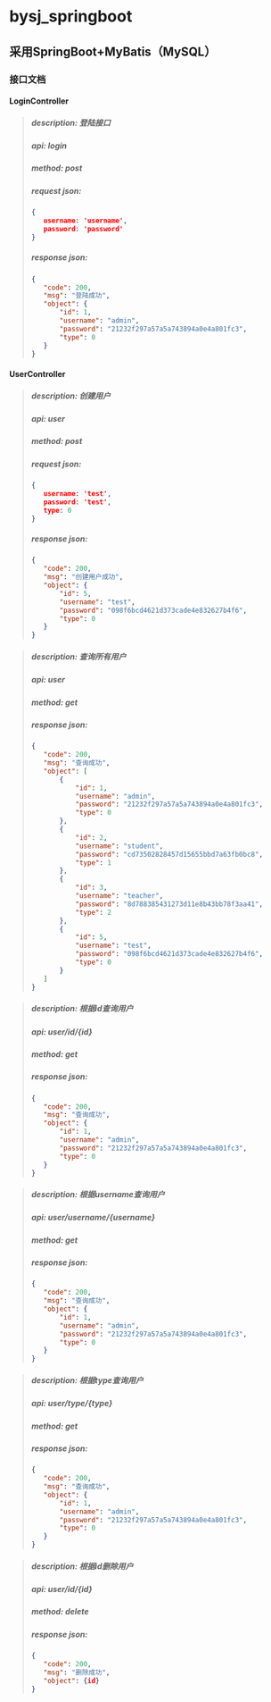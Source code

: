 # bysj_springboot

## 采用SpringBoot+MyBatis（MySQL）

### 接口文档

#### LoginController

>##### description: 登陆接口
>##### api: login
>##### method: post
>##### request json:
>```json
>{
>    username: 'username',
>    password: 'password'
>}
>```
>##### response json:
>```json
>{
>    "code": 200,
>    "msg": "登陆成功",
>    "object": {
>        "id": 1,
>        "username": "admin",
>        "password": "21232f297a57a5a743894a0e4a801fc3",
>        "type": 0
>    }
>}
>```
#### UserController

>##### description: 创建用户
>##### api: user
>##### method: post
>##### request json:
>```json
>{
>    username: 'test',
>    password: 'test',
>    type: 0
>}
>```
>##### response json:
>```json
>{
>    "code": 200,
>    "msg": "创建用户成功",
>    "object": {
>        "id": 5,
>        "username": "test",
>        "password": "098f6bcd4621d373cade4e832627b4f6",
>        "type": 0
>    }
>}
>```

>##### description: 查询所有用户
>##### api: user
>##### method: get
>##### response json:
>```json
>{
>    "code": 200,
>    "msg": "查询成功",
>    "object": [
>        {
>            "id": 1,
>            "username": "admin",
>            "password": "21232f297a57a5a743894a0e4a801fc3",
>            "type": 0
>        },
>        {
>            "id": 2,
>            "username": "student",
>            "password": "cd73502828457d15655bbd7a63fb0bc8",
>            "type": 1
>        },
>        {
>            "id": 3,
>            "username": "teacher",
>            "password": "8d788385431273d11e8b43bb78f3aa41",
>            "type": 2
>        },
>        {
>            "id": 5,
>            "username": "test",
>            "password": "098f6bcd4621d373cade4e832627b4f6",
>            "type": 0
>        }
>    ]
>}
>```

>##### description: 根据id查询用户
>##### api: user/id/{id}
>##### method: get
>##### response json:
>```json
>{
>    "code": 200,
>    "msg": "查询成功",
>    "object": {
>        "id": 1,
>        "username": "admin",
>        "password": "21232f297a57a5a743894a0e4a801fc3",
>        "type": 0
>    }
>}
>```

>##### description: 根据username查询用户
>##### api: user/username/{username}
>##### method: get
>##### response json:
>```json
>{
>    "code": 200,
>    "msg": "查询成功",
>    "object": {
>        "id": 1,
>        "username": "admin",
>        "password": "21232f297a57a5a743894a0e4a801fc3",
>        "type": 0
>    }
>}
>```

>##### description: 根据type查询用户
>##### api: user/type/{type}
>##### method: get
>##### response json:
>```json
>{
>    "code": 200,
>    "msg": "查询成功",
>    "object": {
>        "id": 1,
>        "username": "admin",
>        "password": "21232f297a57a5a743894a0e4a801fc3",
>        "type": 0
>    }
>}
>```

>##### description: 根据id删除用户
>##### api: user/id/{id}
>##### method: delete
>##### response json:
>```json
>{
>    "code": 200,
>    "msg": "删除成功",
>    "object": {id}
>}
>```